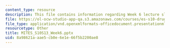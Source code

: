 ```yaml
---
content_type: resource
description: This file contains information regarding Week 6 lecture slides.
file: https://ol-ocw-studio-app-qa.s3.amazonaws.com/courses/es-s10-drugs-and-the-brain-spring-2013/8a98621aaae5cb0e6e1e66f5b2200ae8_MITES_S10S13_Week6.pptx
file_type: application/vnd.openxmlformats-officedocument.presentationml.presentation
resourcetype: Other
title: MITES_S10S13_Week6.pptx
uid: 8a98621a-aae5-cb0e-6e1e-66f5b2200ae8
---
```

